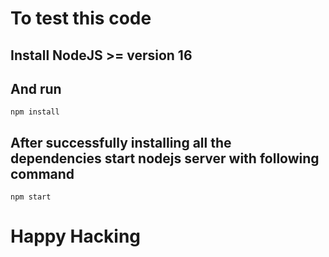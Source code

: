 # To test this code
## Install NodeJS >= version 16

## And run 
```npm install ```
## After successfully installing all the dependencies  start nodejs server with following command
```npm start ```

# Happy Hacking

